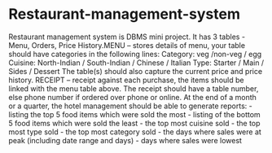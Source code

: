 # Restaurant-management-system
Restaurant management system is DBMS mini project. It has 3 tables - Menu, Orders, Price History.MENU – stores details of menu, your table should have categories in the following lines:  Category: veg /non-veg / egg  Cuisine: North-Indian / South-Indian / Chinese / Italian  Type: Starter / Main / Sides / Dessert  The table(s) should also capture the current price and price history.     RECEIPT – receipt against each purchase, the items should be linked with the menu table above.  The receipt should have a table number, else phone number if ordered over phone or online.     At the end of a month or a quarter, the hotel management should be able to generate reports:  -    listing the top 5 food items which were sold the most  -    listing of the bottom 5 food items which were sold the least  -    the top most cuisine sold  -    the top most type sold  -    the top most category sold  -    the days where sales were at peak (including date range and days)  -    days where sales were lowest
